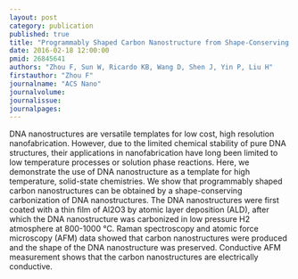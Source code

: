 ```yaml
---
layout: post
category: publication
published: true
title: "Programmably Shaped Carbon Nanostructure from Shape-Conserving Carbonization of DNA."
date: 2016-02-18 12:00:00
pmid: 26845641
authors: "Zhou F, Sun W, Ricardo KB, Wang D, Shen J, Yin P, Liu H"
firstauthor: "Zhou F"
journalname: "ACS Nano"
journalvolume: 
journalissue: 
journalpages: 
---
```


DNA nanostructures are versatile templates for low cost, high resolution nanofabrication. However, due to the limited chemical stability of pure DNA structures, their applications in nanofabrication have long been limited to low temperature processes or solution phase reactions. Here, we demonstrate the use of DNA nanostructure as a template for high temperature, solid-state chemistries. We show that programmably shaped carbon nanostructures can be obtained by a shape-conserving carbonization of DNA nanostructures. The DNA nanostructures were first coated with a thin film of Al2O3 by atomic layer deposition (ALD), after which the DNA nanostructure was carbonized in low pressure H2 atmosphere at 800-1000 °C. Raman spectroscopy and atomic force microscopy (AFM) data showed that carbon nanostructures were produced and the shape of the DNA nanostructure was preserved. Conductive AFM measurement shows that the carbon nanostructures are electrically conductive.

